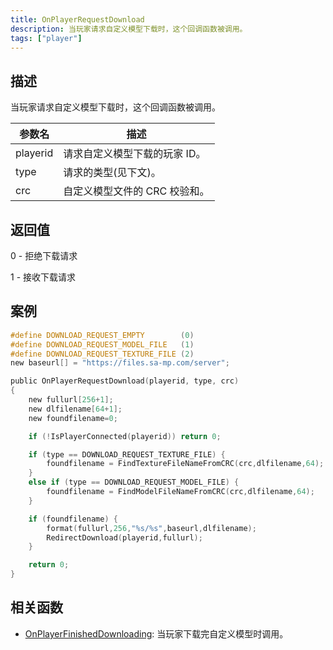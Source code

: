 ```yaml
---
title: OnPlayerRequestDownload
description: 当玩家请求自定义模型下载时，这个回调函数被调用。
tags: ["player"]
---
```


<VersionWarn name='callback' version='SA-MP 0.3.DL R1' />

## 描述

当玩家请求自定义模型下载时，这个回调函数被调用。

| 参数名   | 描述                          |
| -------- | ----------------------------- |
| playerid | 请求自定义模型下载的玩家 ID。 |
| type     | 请求的类型(见下文)。          |
| crc      | 自定义模型文件的 CRC 校验和。 |

## 返回值

0 - 拒绝下载请求

1 - 接收下载请求

## 案例

```c
#define DOWNLOAD_REQUEST_EMPTY        (0)
#define DOWNLOAD_REQUEST_MODEL_FILE   (1)
#define DOWNLOAD_REQUEST_TEXTURE_FILE (2)
new baseurl[] = "https://files.sa-mp.com/server";

public OnPlayerRequestDownload(playerid, type, crc)
{
    new fullurl[256+1];
    new dlfilename[64+1];
    new foundfilename=0;

    if (!IsPlayerConnected(playerid)) return 0;

    if (type == DOWNLOAD_REQUEST_TEXTURE_FILE) {
        foundfilename = FindTextureFileNameFromCRC(crc,dlfilename,64);
    }
    else if (type == DOWNLOAD_REQUEST_MODEL_FILE) {
        foundfilename = FindModelFileNameFromCRC(crc,dlfilename,64);
    }

    if (foundfilename) {
        format(fullurl,256,"%s/%s",baseurl,dlfilename);
        RedirectDownload(playerid,fullurl);
    }

    return 0;
}
```

## 相关函数

- [OnPlayerFinishedDownloading](OnPlayerFinishedDownloading): 当玩家下载完自定义模型时调用。
